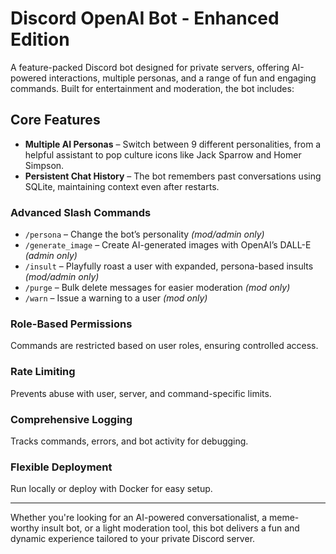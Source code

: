 # Discord OpenAI Bot - Enhanced Edition  

A feature-packed Discord bot designed for private servers, offering AI-powered interactions, multiple personas, and a range of fun and engaging commands. Built for entertainment and moderation, the bot includes:  

## Core Features  

- **Multiple AI Personas** – Switch between 9 different personalities, from a helpful assistant to pop culture icons like Jack Sparrow and Homer Simpson.  
- **Persistent Chat History** – The bot remembers past conversations using SQLite, maintaining context even after restarts.  

### Advanced Slash Commands  
- `/persona` – Change the bot’s personality *(mod/admin only)*  
- `/generate_image` – Create AI-generated images with OpenAI’s DALL-E *(admin only)*  
- `/insult` – Playfully roast a user with expanded, persona-based insults *(mod/admin only)*  
- `/purge` – Bulk delete messages for easier moderation *(mod only)*  
- `/warn` – Issue a warning to a user *(mod only)*  

### Role-Based Permissions  
Commands are restricted based on user roles, ensuring controlled access.  

### Rate Limiting  
Prevents abuse with user, server, and command-specific limits.  

### Comprehensive Logging  
Tracks commands, errors, and bot activity for debugging.  

### Flexible Deployment  
Run locally or deploy with Docker for easy setup.  

---

Whether you're looking for an AI-powered conversationalist, a meme-worthy insult bot, or a light moderation tool, this bot delivers a fun and dynamic experience tailored to your private Discord server.  
